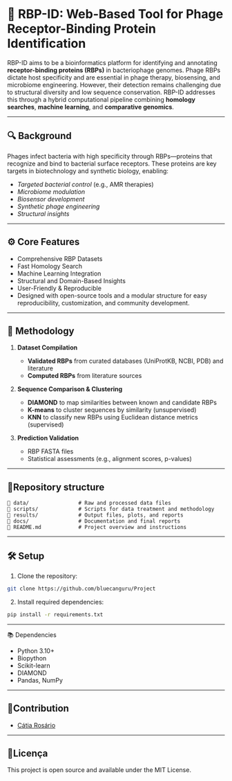 # 🧬 RBP-ID: Web-Based Tool for Phage Receptor-Binding Protein Identification

RBP-ID aims to be a bioinformatics platform for identifying and annotating **receptor-binding proteins (RBPs)** in bacteriophage genomes. Phage RBPs dictate host specificity and are essential in phage therapy, biosensing, and microbiome engineering. However, their detection remains challenging due to structural diversity and low sequence conservation. RBP-ID addresses this through a hybrid computational pipeline combining **homology searches**, **machine learning**, and **comparative genomics**.

---

## 🔍 Background

Phages infect bacteria with high specificity through RBPs—proteins that recognize and bind to bacterial surface receptors. These proteins are key targets in biotechnology and synthetic biology, enabling:

- *Targeted bacterial control* (e.g., AMR therapies)
- *Microbiome modulation*
- *Biosensor development*
- *Synthetic phage engineering*
- *Structural insights*

---

## ⚙️ Core Features

- Comprehensive RBP Datasets
- Fast Homology Search
- Machine Learning Integration
- Structural and Domain-Based Insights
- User-Friendly & Reproducible
- Designed with open-source tools and a modular structure for easy reproducibility, customization, and community development.

---

## 🧪 Methodology

1. **Dataset Compilation**
   - **Validated RBPs** from curated databases (UniProtKB, NCBI, PDB) and literature
   - **Computed RBPs** from literature sources

2. **Sequence Comparison & Clustering**
    - **DIAMOND** to map similarities between known and candidate RBPs
    - **K-means** to cluster sequences by similarity (unsupervised)
    - **KNN** to classify new RBPs using Euclidean distance metrics (supervised)

3. **Prediction Validation**
    - RBP FASTA files
    - Statistical assessments (e.g., alignment scores, p-values)

---

## 📖Repository structure
    📂 data/                # Raw and processed data files
    📂 scripts/             # Scripts for data treatment and methodology
    📂 results/             # Output files, plots, and reports
    📂 docs/                # Documentation and final reports 
    📄 README.md            # Project overview and instructions

---

## 🛠 Setup
1. Clone the repository:
```bash
git clone https://github.com/bluecanguru/Project
```
2. Install required dependencies:
```bash
pip install -r requirements.txt
```

---

📚 Dependencies
- Python 3.10+
- Biopython
- Scikit-learn
- DIAMOND
- Pandas, NumPy

---

## 📝Contribution
- [Cátia Rosário](https://github.com/bluecanguru)

---

## 📜Licença
This project is open source and available under the MIT License.
